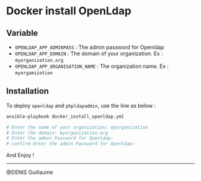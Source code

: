 # Docker install OpenLdap

## Variable

- `OPENLDAP_APP_ADMINPASS`    : The admin password for Openldap
- `OPENLDAP_APP_DOMAIN`            : The domain of your organization. Ex : `myorganization.org`
- `OPENLDAP_APP_ORGANISATION_NAME` : The organization name. Ex : `myorgamization` 

## Installation

To deploy `openldap` and `phpldapadmin`, use the line as below :

```bash
ansible-playbook docker_install_openldap.yml

# Enter the name of your organization: myorganization
# Enter the domain: myorganization.org
# Enter the admin Password for Openldap: 
# confirm Enter the admin Password for Openldap: 
```

And Enjoy ! 

---

@DENIS Guillaume
